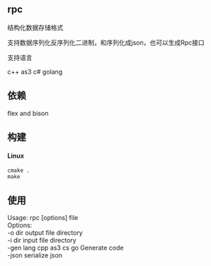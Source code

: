 ## rpc

结构化数据存储格式

支持数据序列化反序列化二进制，和序列化成json，也可以生成Rpc接口

支持语言

c++
as3
c# 
golang

## 依赖
flex and bison

## 构建
#### Linux 
    cmake .
    make 

## 使用
Usage: rpc [options] file<br/>
Options:<br/>
  -o   dir    output file directory<br/>
  -i   dir    input  file directory<br/>
  -gen lang   cpp as3 cs go Generate code<br/>
  -json       serialize json<br/>
